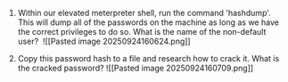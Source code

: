 1. Within our elevated meterpreter shell, run the command 'hashdump'. This will dump all of the passwords on the machine as long as we have the correct privileges to do so. What is the name of the non-default user? 
   ![[Pasted image 20250924160624.png]]
   
2. Copy this password hash to a file and research how to crack it. What is the cracked password?
   ![[Pasted image 20250924160709.png]]